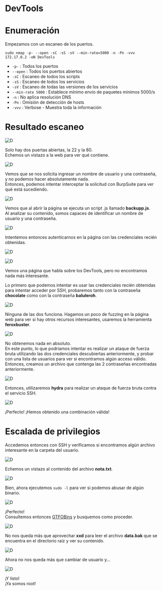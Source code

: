 # DevTools
# Enumeración

Empezamos con un escaneo de los puertos.

`sudo nmap -p- --open -sC -sS -sV --min-rate=5000 -n -Pn -vvv 172.17.0.2 -oN DevTools`  

- `-p-` : Todos los puertos
- `--open` : Todos los puertos abiertos
- `-sC` : Escaneo de todos los scripts
- `-sS` : Escaneo de todos los servicios
- `-sV` : Escaneo de todas las versiones de los servicios
- `--min-rate 5000` : Establece mínimo envío de paquetes mínimos 5000/s
- `-n` : No aplica resolución DNS
- `-Pn` : Omisión de detección de hosts
- `-vvv` : Verbose - Muestra toda la información

# Resultado escaneo  

![D](https://github.com/giustiand/DockerLabs-Writeups/blob/main/Medio/images/DevTools/D_1.png)     

Solo hay dos puertas abiertas, la 22 y la 80.  
Echemos un vistazo a la web para ver qué contiene.  

![D](https://github.com/giustiand/DockerLabs-Writeups/blob/main/Medio/images/DevTools/D_2.png)  

Vemos que se nos solicita ingresar un nombre de usuario y una contraseña, y no podemos hacer absolutamente nada.  
Entonces, podemos intentar interceptar la solicitud con BurpSuite para ver qué está sucediendo.  

![D](https://github.com/giustiand/DockerLabs-Writeups/blob/main/Medio/images/DevTools/D_3.png)    

Vemos que al abrir la página se ejecuta un script .js llamado **backupp.js**.  
Al analizar su contenido, somos capaces de identificar un nombre de usuario y una contraseña.  

![D](https://github.com/giustiand/DockerLabs-Writeups/blob/main/Medio/images/DevTools/D_4.png)  

Intentemos entonces autenticarnos en la página con las credenciales recién obtenidas.  

![D](https://github.com/giustiand/DockerLabs-Writeups/blob/main/Medio/images/DevTools/D_5.png)    

![D](https://github.com/giustiand/DockerLabs-Writeups/blob/main/Medio/images/DevTools/D_6.png)  

Vemos una página que habla sobre los DevTools, pero no encontramos nada más interesante.  

Lo primero que podemos intentar es usar las credenciales recién obtenidas para intentar acceder por SSH, probaremos tanto con la contraseña **chocolate** como con la contraseña **baluleroh**.  

![D](https://github.com/giustiand/DockerLabs-Writeups/blob/main/Medio/images/DevTools/D_7.png)  

Ninguna de las dos funciona. Hagamos un poco de fuzzing en la página web para ver si hay otros recursos interesantes, usaremos la herramienta **feroxbuster**.   

![D](https://github.com/giustiand/DockerLabs-Writeups/blob/main/Medio/images/DevTools/D_8.png)    

No obtenemos nada en absoluto.  
En este punto, lo que podríamos intentar es realizar un ataque de fuerza bruta utilizando las dos credenciales descubiertas anteriormente, y probar con una lista de usuarios para ver si encontramos algún acceso válido.  
Entonces, creamos un archivo que contenga las 2 contraseñas encontradas anteriormente.  

![D](https://github.com/giustiand/DockerLabs-Writeups/blob/main/Medio/images/DevTools/D_9.png)   

Entonces, utilizaremos **hydra** para realizar un ataque de fuerza bruta contra el servicio SSH.  

![D](https://github.com/giustiand/DockerLabs-Writeups/blob/main/Medio/images/DevTools/D_10.png) 

¡Perfecto! ¡Hemos obtenido una combinación válida!  

# Escalada de privilegios  

Accedemos entonces con SSH y verificamos si encontramos algún archivo interesante en la carpeta del usuario.  

![D](https://github.com/giustiand/DockerLabs-Writeups/blob/main/Medio/images/DevTools/D_10.png)     

Echemos un vistazo al contenido del archivo **nota.txt**.  

![D](https://github.com/giustiand/DockerLabs-Writeups/blob/main/Medio/images/DevTools/D_11.png)   

Bien, ahora ejecutemos `sudo -l` para ver si podemos abusar de algún binario.  

![D](https://github.com/giustiand/DockerLabs-Writeups/blob/main/Medio/images/DevTools/D_12.png)   

¡Perfecto!  
Consultemos entonces [GTFOBins](https://gtfobins.github.io/) y busquemos como proceder.  

![D](https://github.com/giustiand/DockerLabs-Writeups/blob/main/Medio/images/DevTools/D_13.png)    

No nos queda más que aprovechar **xxd** para leer el archivo **data.bak** que se encuentra en el directorio raíz y ver su contenido.  

![D](https://github.com/giustiand/DockerLabs-Writeups/blob/main/Medio/images/DevTools/D_14.png)      

Ahora no nos queda más que cambiar de usuario y...  

![D](https://github.com/giustiand/DockerLabs-Writeups/blob/main/Medio/images/DevTools/D_15.png)   

¡Y listo!  
¡Ya somos root!  



